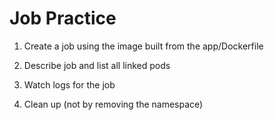 Job Practice
=============

1. Create a job using the image built from the app/Dockerfile

2. Describe job and list all linked  pods

3. Watch logs for the job

4. Clean up (not by removing the namespace)

